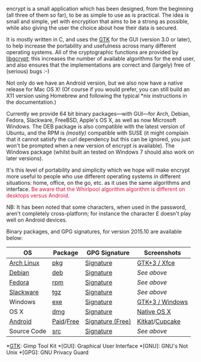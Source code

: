 encrypt is a small application which has been designed, from the beginning
(all three of them so far), to be as simple to use as is practical. The
idea is small and simple, yet with encryption that aims to be a strong as
possible, while also giving the user the choice about how their data is
secured.

It is mostly written in C, and uses the [GTK][] for the GUI (version 3.0
or later), to help increase the portability and usefulness across many different
operating systems. All of the cryptographic functions are provided by
[libgcrypt][]; this increases the number of available algorithms for the
end user, and also ensures that the implementations are correct and (largely)
free of (serious) bugs :-)

Not only do we have an Android version, but we also now have a native release
for Mac OS X! (Of course if you would prefer, you can still build an X11
version using Homebrew and following the typical *nix instructions in the
documentation.)

Currently we provide 64 bit binary packages&mdash;with GUI&mdash;for Arch,
Debian, Fedora, Slackware, FreeBSD, Apple's OS X, as well as now Microsoft
Windows. The DEB package is also compatible with the latest version of Ubuntu,
and the RPM is _(mostly)_ compatible with SUSE (it might complain that it
cannot satisfy the curl dependency but this can be ignored, you just won't
be prompted when a new version of encrypt is available). The Windows package
(whilst built an tested on Windows 7 should also work on later versions).

It's this level of portability and simplicity which we hope will make encrypt
more useful to people who use different operating systems in different
situations: home, office, on the go, etc. as it uses the same algorithms
and interface. <span style="color:#dc143c;">Be aware that the Whirlpool
algorithm algorithm is different on desktops versus Android.</span>

NB: It has been noted that some characters, when used in the password, aren't
completely cross-platform; for instance the character £ doesn't play well
on Android devices.

Binary packages, and GPG signatures, for version 2015.10 are available below:

|OS|Package|GPG Signature|Screenshots|
|-|-|-|-|
|[Arch Linux]|[pkg][ap]|[Signature][ag]|[GTK+3 / Xfce][as]|
|[Debian]|[deb][dp]|[Signature][dg]|_See above_|
|[Fedora]|[rpm][fp]|[Signature][fg]|_See above_|
|[Slackware]|[tgz][kp]|[Signature][kg]|_See above_|
|Windows|[exe][wp]|[Signature][wg]|[GTK+3 / Windows][ws]|
|OS X|[dmg][xp]|[Signature][xg]|[Native OS X][xs]|
|[Android]|[Paid][mp]/[Free][gp]|[Signature (Free)][gg]|[Kitkat][m4s]/[Cupcake][m1s]|
|Source Code|[src][sp]|[Signature][sg]|_See above_|

[GTK]: http://www.gtk.org
[libgcrypt]: http://www.gnu.org/software/libgcrypt/
[Android]: http://www.android.com
[SourceForge.net]: http://sourceforge.net
[Homebrew]: http://mxcl.github.com/homebrew/
[Xcode]: https://developer.apple.com/xcode/

[Arch Linux]: http://www.archlinux.org
[ap]: https://albinoloverats.net/downloads/encrypt/2015.10/encrypt-2015.10-1-x86_64.pkg.tar.xz
[ag]: https://albinoloverats.net/downloads/encrypt/2015.10/encrypt-2015.10-1-x86_64.pkg.tar.xz.asc
[as]: https://albinoloverats.net/src/encrypt/pixmaps/screenshot_linux_idle.png

[Debian]: http://www.debian.org
[dp]: https://albinoloverats.net/downloads/encrypt/2015.10/encrypt_2015.10-1_amd64.deb
[dg]: https://albinoloverats.net/downloads/encrypt/2015.10/encrypt_2015.10-1_amd64.deb.asc

[Fedora]: http://fedoraproject.org
[fp]: https://albinoloverats.net/downloads/encrypt/2015.10/encrypt-2015.10-1.x86_64.rpm
[fg]: https://albinoloverats.net/downloads/encrypt/2015.10/encrypt-2015.10-1.x86_64.rpm.asc

[Slackware]: http://http://www.slackware.com
[kp]: https://albinoloverats.net/downloads/encrypt/2015.10/encrypt-2015.10-x86_64-1aa.tgz
[kg]: https://albinoloverats.net/downloads/encrypt/2015.10/encrypt-2015.10-x86_64-1aa.tgz.asc

[wp]: https://albinoloverats.net/downloads/encrypt/2015.10/encrypt-2015.10-install.exe
[wg]: https://albinoloverats.net/downloads/encrypt/2015.10/encrypt-2015.10-install.exe.asc
[ws]: https://albinoloverats.net/src/encrypt/pixmaps/screenshot_windows_idle.png

[mp]: https://market.android.com/details?id=net.albinoloverats.android.encrypt
[m1s]: https://albinoloverats.net/src/encrypt/pixmaps/screenshot_android-1.5_idle.png
[m4s]: https://albinoloverats.net/src/encrypt/pixmaps/screenshot_android-4.4_idle.png
[gp]: https://albinoloverats.net/downloads/encrypt/2015.10/encrypt-2015.10-free.apk
[gg]: https://albinoloverats.net/downloads/encrypt/2015.10/encrypt-2015.10-free.apk.asc

[xp]: https://albinoloverats.net/downloads/encrypt/2015.10/encrypt-2015.10-x86_64.dmg
[xg]: https://albinoloverats.net/downloads/encrypt/2015.10/encrypt-2015.10-x86_64.dmg.asc
[xs]: https://albinoloverats.net/src/encrypt/pixmaps/screenshot_macosx_idle.png

[sp]: https://albinoloverats.net/downloads/encrypt/2015.10/encrypt-2015.10.tar.xz
[sg]: https://albinoloverats.net/downloads/encrypt/2015.10/encrypt-2015.10.tar.xz.asc

[qr]: https://qrcode.kaywa.com/img.php?s=2&d=https%3A%2F%2Fmarket.android.com%2Fdetails%3Fid%3Dnet.albinoloverats.android.encrypt

*[GTK]: Gimp Tool Kit
*[GUI]: Graphical User Interface
*[GNU]: GNU's Not Unix
*[GPG]: GNU Privacy Guard
